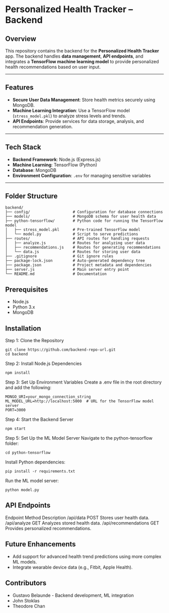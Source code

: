 # Personalized Health Tracker – Backend

## Overview  
This repository contains the backend for the **Personalized Health Tracker** app. The backend handles **data management**, **API endpoints**, and integrates a **TensorFlow machine learning model** to provide personalized health recommendations based on user input.

---

## Features  
- **Secure User Data Management**: Store health metrics securely using MongoDB.  
- **Machine Learning Integration**: Use a TensorFlow model (`stress_model.pkl`) to analyze stress levels and trends.  
- **API Endpoints**: Provide services for data storage, analysis, and recommendation generation.  

---

## Tech Stack  
- **Backend Framework**: Node.js (Express.js)  
- **Machine Learning**: TensorFlow (Python)  
- **Database**: MongoDB  
- **Environment Configuration**: `.env` for managing sensitive variables  

---

## Folder Structure  

```plaintext
backend/
├── config/                   # Configuration for database connections
├── models/                   # MongoDB schema for user health data
├── python-tensorflow/        # Python code for running the TensorFlow model
│   ├── stress_model.pkl      # Pre-trained TensorFlow model
│   └── model.py              # Script to serve predictions
├── routes/                   # API routes for handling requests
│   ├── analyze.js            # Routes for analyzing user data
│   ├── recommendations.js    # Routes for generating recommendations
│   └── data.js               # Routes for storing user data
├── .gitignore                # Git ignore rules
├── package-lock.json         # Auto-generated dependency tree
├── package.json              # Project metadata and dependencies
├── server.js                 # Main server entry point
└── README.md                 # Documentation
```

## Prerequisites
- Node.js
- Python 3.x
- MongoDB

## Installation
Step 1: Clone the Repository
```plaintext
git clone https://github.com/backend-repo-url.git
cd backend
```
Step 2: Install Node.js Dependencies
```plaintext
npm install
```
Step 3: Set Up Environment Variables
Create a .env file in the root directory and add the following:
```plaintext
MONGO_URI=your_mongo_connection_string
ML_MODEL_URL=http://localhost:5000  # URL for the TensorFlow model server
PORT=3000
```
Step 4: Start the Backend Server
```plaintext
npm start
```
Step 5: Set Up the ML Model Server
Navigate to the python-tensorflow folder:
```plaintext
cd python-tensorflow
```
Install Python dependencies:
```plaintext
pip install -r requirements.txt
```
Run the ML model server:
```plaintext
python model.py
```

## API Endpoints
Endpoint	Method	Description
/api/data	POST	Stores user health data.
/api/analyze	GET	Analyzes stored health data.
/api/recommendations	GET	Provides personalized recommendations.

## Future Enhancements
- Add support for advanced health trend predictions using more complex ML models.
- Integrate wearable device data (e.g., Fitbit, Apple Health).

## Contributors
- Gustavo Belaunde - Backend development, ML integration
- John Stoklas 
- Theodore Chan 
